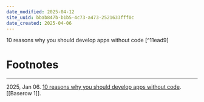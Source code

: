 ```yaml
---
date_modified: 2025-04-12
site_uuid: bbab847b-b1b5-4c73-a473-2521633fff0c
date_created: 2025-04-06
---
```


10 reasons why you should develop apps without code [^11ead9]

# Footnotes
***
2025, Jan 06. [10 reasons why you should develop apps without code](https://baserow.io/blog/apps-without-code). [[Baserow 1]].